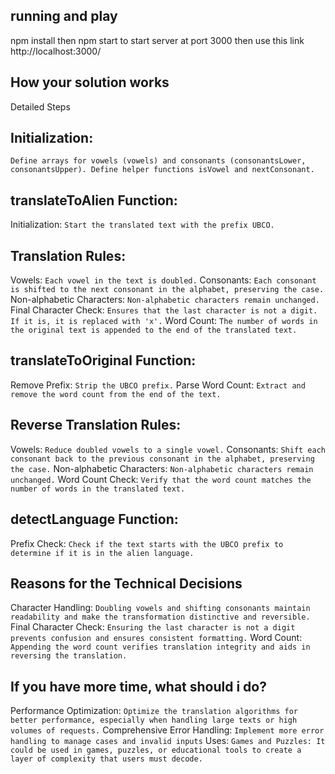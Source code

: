 ## running and play
npm install then npm start to start server at port 3000 then use this link http://localhost:3000/

## How your solution works
Detailed Steps
## Initialization: 
`Define arrays for vowels (vowels) and consonants (consonantsLower, consonantsUpper). Define helper functions isVowel and nextConsonant.`
##  translateToAlien Function:
Initialization: `Start the translated text with the prefix UBCO.`
## Translation Rules:
Vowels: `Each vowel in the text is doubled.`
Consonants: `Each consonant is shifted to the next consonant in the alphabet, preserving the case.`
Non-alphabetic Characters: `Non-alphabetic characters remain unchanged.`
Final Character Check:  `Ensures that the last character is not a digit. If it is, it is replaced with 'x'.`
Word Count: `The number of words in the original text is appended to the end of the translated text.`
## translateToOriginal Function:
Remove Prefix: `Strip the UBCO prefix.`
Parse Word Count: `Extract and remove the word count from the end of the text.`
## Reverse Translation Rules:
Vowels: `Reduce doubled vowels to a single vowel.`
Consonants: `Shift each consonant back to the previous consonant in the alphabet, preserving the case.`
Non-alphabetic Characters: `Non-alphabetic characters remain unchanged.`
Word Count Check: `Verify that the word count matches the number of words in the translated text.`
## detectLanguage Function:
Prefix Check: `Check if the text starts with the UBCO prefix to determine if it is in the alien language.`


## Reasons for the Technical Decisions
Character Handling: `Doubling vowels and shifting consonants maintain readability and make the transformation distinctive and reversible.`
Final Character Check: `Ensuring the last character is not a digit prevents confusion and ensures consistent formatting.`
Word Count: `Appending the word count verifies translation integrity and aids in reversing the translation.`

## If you have more time, what should i do?
Performance Optimization: `Optimize the translation algorithms for better performance, especially when handling large texts or high volumes of requests.`
Comprehensive Error Handling: `Implement more error handling to manage cases and invalid inputs`
Uses: `Games and Puzzles: It could be used in games, puzzles, or educational tools to create a layer of complexity that users must decode.`
